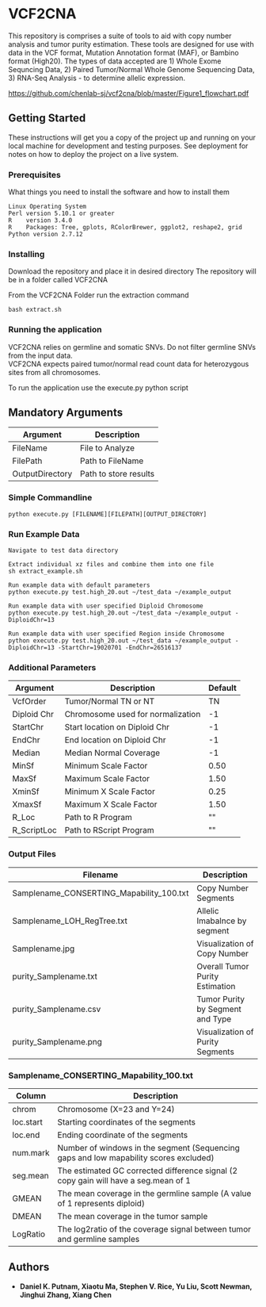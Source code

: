# VCF2CNA

This repository is comprises a suite of tools to aid with copy number analysis and tumor purity estimation. These tools are designed for use with data in the VCF format, Mutation Annotation format (MAF), or Bambino format (High20).  The types of data accepted are 1) Whole Exome Sequncing Data, 2) Paired Tumor/Normal Whole Genome Sequencing Data,  3) RNA-Seq Analysis - to determine allelic expression.

https://github.com/chenlab-sj/vcf2cna/blob/master/Figure1_flowchart.pdf

## Getting Started

These instructions will get you a copy of the project up and running on your local machine for development and testing purposes. See deployment for notes on how to deploy the project on a live system.

### Prerequisites

What things you need to install the software and how to install them

```
Linux Operating System
Perl version 5.10.1 or greater
R    version 3.4.0 
R    Packages: Tree, gplots, RColorBrewer, ggplot2, reshape2, grid
Python version 2.7.12
```

### Installing

Download the repository and place it in desired directory
The repository will be in a folder called VCF2CNA

From the VCF2CNA Folder run the extraction command

```
bash extract.sh
```

### Running the application

VCF2CNA relies on germline and somatic SNVs. Do not filter germline SNVs from the input data.  
VCF2CNA expects paired tumor/normal read count data for heterozygous sites from all chromosomes.

To run the application use the execute.py python script

## Mandatory Arguments
|Argument       | Description               |
|---------------|---------------------------|
|FileName       | File to Analyze           |
|FilePath       | Path to FileName          |
|OutputDirectory| Path to store results     |

### Simple Commandline

```
python execute.py [FILENAME][FILEPATH][OUTPUT_DIRECTORY]
```

### Run Example Data

```
Navigate to test data directory

Extract individual xz files and combine them into one file
sh extract_example.sh

Run example data with default parameters
python execute.py test.high_20.out ~/test_data ~/example_output

Run example data with user specified Diploid Chromosome
python execute.py test.high_20.out ~/test_data ~/example_output -DiploidChr=13

Run example data with user specified Region inside Chromosome
python execute.py test.high_20.out ~/test_data ~/example_output -DiploidChr=13 -StartChr=19020701 -EndChr=26516137 
```

### Additional Parameters

|Argument       | Description                      | Default|
|---------------|----------------------------------|--------|
|VcfOrder       | Tumor/Normal TN or NT            | TN     |
|Diploid Chr    | Chromosome used for normalization| -1     |      
|StartChr       | Start location on Diploid Chr    | -1     |
|EndChr         | End location on Diploid Chr      | -1     |
|Median         | Median Normal Coverage           | -1     |
|MinSf          | Minimum Scale Factor             | 0.50   | 
|MaxSf          | Maximum Scale Factor             | 1.50   | 
|XminSf         | Minimum X Scale Factor           | 0.25   |
|XmaxSf         | Maximum X Scale Factor           | 1.50   |
|R_Loc          | Path to R Program                | ""     |
|R_ScriptLoc    | Path to RScript Program          | ""     |

### Output Files

|Filename                                 | Description                      |
|-----------------------------------------|----------------------------------|
|Samplename_CONSERTING_Mapability_100.txt | Copy Number Segments             |
|Samplename_LOH_RegTree.txt               | Allelic Imabalnce by segment     |      
|Samplename.jpg                           | Visualization of Copy Number     |
|purity_Samplename.txt                    | Overall Tumor Purity Estimation  |
|purity_Samplename.csv                    | Tumor Purity by Segment and Type |
|purity_Samplename.png                    | Visualization of Purity Segments | 

### Samplename_CONSERTING_Mapability_100.txt

|Column    | Description                                                                           |
|----------|---------------------------------------------------------------------------------------|
|chrom     | Chromosome (X=23 and Y=24)                                                            |
|loc.start | Starting coordinates of the segments                                                  |      
|loc.end   | Ending coordinate of the segments                                                     |
|num.mark  | Number of windows in the segment (Sequencing gaps and low mapability scores excluded) |
|seg.mean  | The estimated GC corrected difference signal (2 copy gain will have a seg.mean of 1   |
|GMEAN     | The mean coverage in the germline sample (A value of 1 represents diploid)            | 
|DMEAN     | The mean coverage in the tumor sample                                                 |
|LogRatio  | The log2ratio of the coverage signal between tumor and germline samples               |


## Authors

* **Daniel K. Putnam, Xiaotu Ma, Stephen V. Rice, Yu Liu, Scott Newman, Jinghui Zhang, Xiang Chen** 
